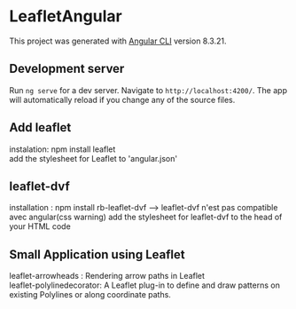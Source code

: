 # LeafletAngular

This project was generated with [Angular CLI](https://github.com/angular/angular-cli) version 8.3.21.

## Development server

Run `ng serve` for a dev server. Navigate to `http://localhost:4200/`. The app will automatically reload if you change any of the source files.


## Add leaflet
  instalation: npm install leaflet  </br>
   add the stylesheet for Leaflet to 'angular.json' </br>

## leaflet-dvf
installation : npm install rb-leaflet-dvf  --> leaflet-dvf n'est pas compatible avec angular(css warning)
add the stylesheet for leaflet-dvf to the head of your HTML code

## Small Application using Leaflet
leaflet-arrowheads : Rendering arrow paths in Leaflet </br>
leaflet-polylinedecorator: A Leaflet plug-in to define and draw patterns on existing Polylines or along coordinate paths.
   